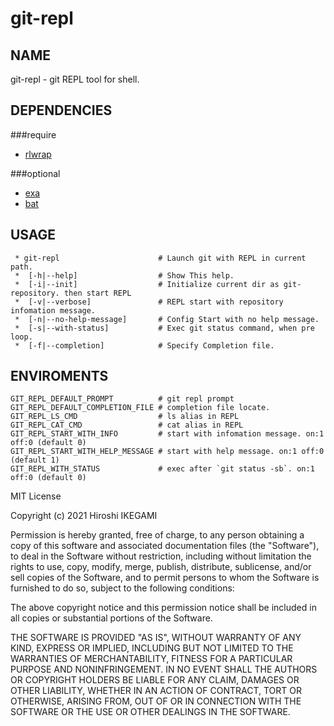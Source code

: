 # git-repl

NAME
----
git-repl - git REPL tool for shell.

DEPENDENCIES
----

###require
* [rlwrap](https://github.com/hanslub42/rlwrap)

###optional
* [exa](https://github.com/ogham/exa)
* [bat](https://github.com/sharkdp/bat)

USAGE
----
```
 * git-repl                      # Launch git with REPL in current path.
 *  [-h|--help]                  # Show This help.
 *  [-i|--init]                  # Initialize current dir as git-repository. then start REPL
 *  [-v|--verbose]               # REPL start with repository infomation message.
 *  [-n|--no-help-message]       # Config Start with no help message.
 *  [-s|--with-status]           # Exec git status command, when pre loop.
 *  [-f|--completion]            # Specify Completion file.
```

ENVIROMENTS
----
```
GIT_REPL_DEFAULT_PROMPT          # git repl prompt
GIT_REPL_DEFAULT_COMPLETION_FILE # completion file locate.
GIT_REPL_LS_CMD                  # ls alias in REPL
GIT_REPL_CAT_CMD                 # cat alias in REPL
GIT_REPL_START_WITH_INFO         # start with infomation message. on:1 off:0 (default 0)
GIT_REPL_START_WITH_HELP_MESSAGE # start with help message. on:1 off:0 (default 1)
GIT_REPL_WITH_STATUS             # exec after `git status -sb`. on:1 off:0 (default 0)
```


MIT License

Copyright (c) 2021 Hiroshi IKEGAMI

Permission is hereby granted, free of charge, to any person obtaining a copy
of this software and associated documentation files (the "Software"), to deal
in the Software without restriction, including without limitation the rights
to use, copy, modify, merge, publish, distribute, sublicense, and/or sell
copies of the Software, and to permit persons to whom the Software is
furnished to do so, subject to the following conditions:

The above copyright notice and this permission notice shall be included in all
copies or substantial portions of the Software.

THE SOFTWARE IS PROVIDED "AS IS", WITHOUT WARRANTY OF ANY KIND, EXPRESS OR
IMPLIED, INCLUDING BUT NOT LIMITED TO THE WARRANTIES OF MERCHANTABILITY,
FITNESS FOR A PARTICULAR PURPOSE AND NONINFRINGEMENT. IN NO EVENT SHALL THE
AUTHORS OR COPYRIGHT HOLDERS BE LIABLE FOR ANY CLAIM, DAMAGES OR OTHER
LIABILITY, WHETHER IN AN ACTION OF CONTRACT, TORT OR OTHERWISE, ARISING FROM,
OUT OF OR IN CONNECTION WITH THE SOFTWARE OR THE USE OR OTHER DEALINGS IN THE
SOFTWARE.
